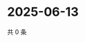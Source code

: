# 2025-06-13

共 0 条

<!-- BEGIN ZHIHUVIDEO -->
<!-- 最后更新时间 Fri Jun 13 2025 05:11:16 GMT+0800 (China Standard Time) -->

<!-- END ZHIHUVIDEO -->
